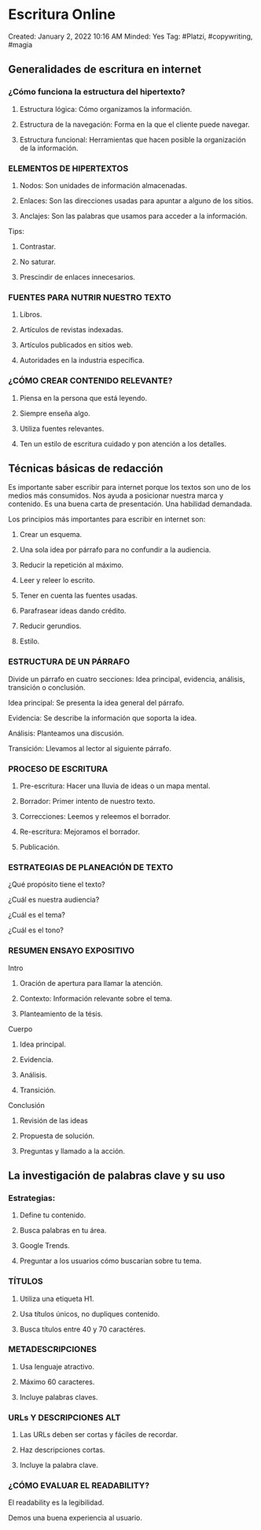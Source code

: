 # Escritura Online

Created: January 2, 2022 10:16 AM
Minded: Yes
Tag: #Platzi, #copywriting, #magia

## **Generalidades de escritura en internet**

### ¿Cómo funciona la estructura del hipertexto?

1. Estructura lógica: Cómo organizamos la información.

2. Estructura de la navegación: Forma en la que el cliente puede navegar.

3. Estructura funcional: Herramientas que hacen posible la organización de la información.

### ELEMENTOS DE HIPERTEXTOS

1. Nodos: Son unidades de información almacenadas.

2. Enlaces: Son las direcciones usadas para apuntar a alguno de los sitios.

3. Anclajes: Son las palabras que usamos para acceder a la información.

Tips:

1. Contrastar.

2. No saturar.

3. Prescindir de enlaces innecesarios.

### FUENTES PARA NUTRIR NUESTRO TEXTO

1. Libros.

2. Artículos de revistas indexadas.

3. Artículos publicados en sitios web.

4. Autoridades en la industria específica.

### ¿CÓMO CREAR CONTENIDO RELEVANTE?

1. Piensa en la persona que está leyendo.

2. Siempre enseña algo.

3. Utiliza fuentes relevantes.

4. Ten un estilo de escritura cuidado y pon atención a los detalles.

## **Técnicas básicas de redacción**

Es importante saber escribir para internet porque los textos son uno de los medios más consumidos. Nos ayuda a posicionar nuestra marca y contenido. Es una buena carta de presentación. Una habilidad demandada.

Los principios más importantes para escribir en internet son:

1. Crear un esquema.

2. Una sola idea por párrafo para no confundir a la audiencia.

3. Reducir la repetición al máximo.

4. Leer y releer lo escrito.

5. Tener en cuenta las fuentes usadas.

6. Parafrasear ideas dando crédito.

7. Reducir gerundios.

8. Estilo.

### ESTRUCTURA DE UN PÁRRAFO

Divide un párrafo en cuatro secciones: Idea principal, evidencia, análisis, transición o conclusión.

Idea principal: Se presenta la idea general del párrafo.

Evidencia: Se describe la información que soporta la idea.

Análisis: Planteamos una discusión.

Transición: Llevamos al lector al siguiente párrafo.

### PROCESO DE ESCRITURA

1. Pre-escritura: Hacer una lluvia de ideas o un mapa mental.

2. Borrador: Primer intento de nuestro texto.

3. Correcciones: Leemos y releemos el borrador.

4. Re-escritura: Mejoramos el borrador.

5. Publicación.

### ESTRATEGIAS DE PLANEACIÓN DE TEXTO

¿Qué propósito tiene el texto?

¿Cuál es nuestra audiencia?

¿Cuál es el tema?

¿Cuál es el tono?

### RESUMEN ENSAYO EXPOSITIVO

Intro

1. Oración de apertura para llamar la atención.

2. Contexto: Información relevante sobre el tema.

3. Planteamiento de la tésis.

Cuerpo

1. Idea principal.

2. Evidencia.

3. Análisis.

4. Transición.

Conclusión

1. Revisión de las ideas

2. Propuesta de solución.

3. Preguntas y llamado a la acción.

## **La investigación de palabras clave y su uso**

### Estrategias:

1. Define tu contenido.

2. Busca palabras en tu área.

3. Google Trends.

4. Preguntar a los usuarios cómo buscarían sobre tu tema.

### TÍTULOS

1. Utiliza una etiqueta H1.

2. Usa títulos únicos, no dupliques contenido.

3. Busca títulos entre 40 y 70 caractéres.

### METADESCRIPCIONES

1. Usa lenguaje atractivo.

2. Máximo 60 caracteres.

3. Incluye palabras claves.

### URLs Y DESCRIPCIONES ALT

1. Las URLs deben ser cortas y fáciles de recordar.

2. Haz descripciones cortas.

3. Incluye la palabra clave.

### ¿CÓMO EVALUAR EL READABILITY?

El readability es la legibilidad.

Demos una buena experiencia al usuario.